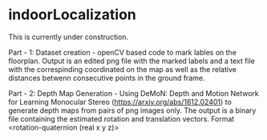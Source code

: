 # indoorLocalization

This is currently under construction.

Part - 1: Dataset creation - openCV based code to mark lables on the floorplan. Output is an edited png file with the marked labels and a text file with the correspinding coordinated on the map as well as the relative distances betwenn consecutive points in the ground frame.

Part - 2: Depth Map Generation - Using DeMoN: Depth and Motion Network for Learning Monocular Stereo (https://arxiv.org/abs/1612.02401) to generate depth maps from pairs of png images only. The output is a binary file containing the estimated rotation and translation vectors. Format <rotation-quaternion (real x y z)> <translation>
